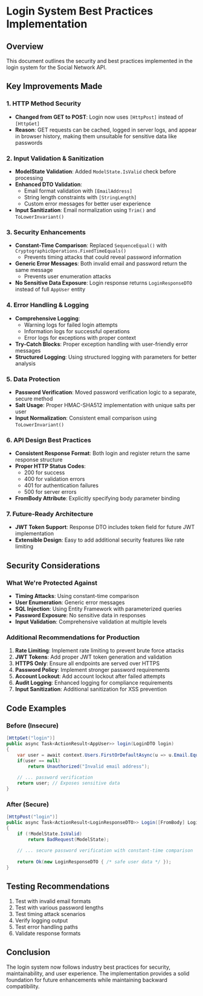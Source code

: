 # Login System Best Practices Implementation

## Overview
This document outlines the security and best practices implemented in the login system for the Social Network API.

## Key Improvements Made

### 1. HTTP Method Security
- **Changed from GET to POST**: Login now uses `[HttpPost]` instead of `[HttpGet]`
- **Reason**: GET requests can be cached, logged in server logs, and appear in browser history, making them unsuitable for sensitive data like passwords

### 2. Input Validation & Sanitization
- **ModelState Validation**: Added `ModelState.IsValid` check before processing
- **Enhanced DTO Validation**: 
  - Email format validation with `[EmailAddress]`
  - String length constraints with `[StringLength]`
  - Custom error messages for better user experience
- **Input Sanitization**: Email normalization using `Trim()` and `ToLowerInvariant()`

### 3. Security Enhancements
- **Constant-Time Comparison**: Replaced `SequenceEqual()` with `CryptographicOperations.FixedTimeEquals()`
  - Prevents timing attacks that could reveal password information
- **Generic Error Messages**: Both invalid email and password return the same message
  - Prevents user enumeration attacks
- **No Sensitive Data Exposure**: Login response returns `LoginResponseDTO` instead of full `AppUser` entity

### 4. Error Handling & Logging
- **Comprehensive Logging**: 
  - Warning logs for failed login attempts
  - Information logs for successful operations
  - Error logs for exceptions with proper context
- **Try-Catch Blocks**: Proper exception handling with user-friendly error messages
- **Structured Logging**: Using structured logging with parameters for better analysis

### 5. Data Protection
- **Password Verification**: Moved password verification logic to a separate, secure method
- **Salt Usage**: Proper HMAC-SHA512 implementation with unique salts per user
- **Input Normalization**: Consistent email comparison using `ToLowerInvariant()`

### 6. API Design Best Practices
- **Consistent Response Format**: Both login and register return the same response structure
- **Proper HTTP Status Codes**: 
  - 200 for success
  - 400 for validation errors
  - 401 for authentication failures
  - 500 for server errors
- **FromBody Attribute**: Explicitly specifying body parameter binding

### 7. Future-Ready Architecture
- **JWT Token Support**: Response DTO includes token field for future JWT implementation
- **Extensible Design**: Easy to add additional security features like rate limiting

## Security Considerations

### What We're Protected Against
- **Timing Attacks**: Using constant-time comparison
- **User Enumeration**: Generic error messages
- **SQL Injection**: Using Entity Framework with parameterized queries
- **Password Exposure**: No sensitive data in responses
- **Input Validation**: Comprehensive validation at multiple levels

### Additional Recommendations for Production
1. **Rate Limiting**: Implement rate limiting to prevent brute force attacks
2. **JWT Tokens**: Add proper JWT token generation and validation
3. **HTTPS Only**: Ensure all endpoints are served over HTTPS
4. **Password Policy**: Implement stronger password requirements
5. **Account Lockout**: Add account lockout after failed attempts
6. **Audit Logging**: Enhanced logging for compliance requirements
7. **Input Sanitization**: Additional sanitization for XSS prevention

## Code Examples

### Before (Insecure)
```csharp
[HttpGet("login")]
public async Task<ActionResult<AppUser>> login(LoginDTO login) 
{
    var user = await context.Users.FirstOrDefaultAsync(u => u.Email.Equals(login.Email));
    if(user == null)
        return Unauthorized("Invalid email address");
    
    // ... password verification
    return user; // Exposes sensitive data
}
```

### After (Secure)
```csharp
[HttpPost("login")]
public async Task<ActionResult<LoginResponseDTO>> Login([FromBody] LoginDTO login) 
{
    if (!ModelState.IsValid)
        return BadRequest(ModelState);
    
    // ... secure password verification with constant-time comparison
    
    return Ok(new LoginResponseDTO { /* safe user data */ });
}
```

## Testing Recommendations
1. Test with invalid email formats
2. Test with various password lengths
3. Test timing attack scenarios
4. Verify logging output
5. Test error handling paths
6. Validate response formats

## Conclusion
The login system now follows industry best practices for security, maintainability, and user experience. The implementation provides a solid foundation for future enhancements while maintaining backward compatibility. 